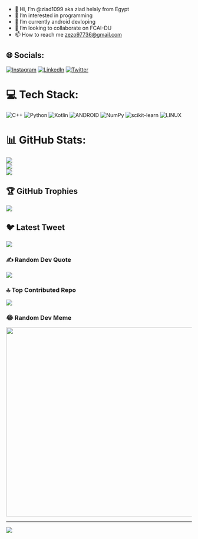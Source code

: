 - 👋 Hi, I’m @ziad1099 aka ziad helaly from Egypt
- 👀 I’m interested in programming 
- 🌱 I’m currently android devloping 
- 💞️ I’m looking to collaborate on FCAI-DU
- 📫 How to reach me zezo97736@gmail.com

<!---
ziad1099/ziad1099 is a ✨ special ✨ repository because its `README.md` (this file) appears on your GitHub profile.
You can click the Preview link to take a look at your changes.
--->

## 🌐 Socials:
[![Instagram](https://img.shields.io/badge/Instagram-%23E4405F.svg?logo=Instagram&logoColor=white)](https://instagram.com/ziad_helaly) [![LinkedIn](https://img.shields.io/badge/LinkedIn-%230077B5.svg?logo=linkedin&logoColor=white)](https://www.linkedin.com/in/ziad-helaly-028a4b232/) [![Twitter](https://img.shields.io/badge/Twitter-%231DA1F2.svg?logo=Twitter&logoColor=white)](https://twitter.com/ziad_helaly) 

# 💻 Tech Stack:
![C++](https://img.shields.io/badge/c++-%2300599C.svg?style=for-the-badge&logo=c%2B%2B&logoColor=white) ![Python](https://img.shields.io/badge/python-3670A0?style=for-the-badge&logo=python&logoColor=ffdd54) ![Kotlin](https://img.shields.io/badge/kotlin-%230095D5.svg?style=for-the-badge&logo=kotlin&logoColor=white) ![ANDROID](https://img.shields.io/badge/android-%2320232a.svg?style=for-the-badge&logo=android&logoColor=%a4c639) ![NumPy](https://img.shields.io/badge/numpy-%23013243.svg?style=for-the-badge&logo=numpy&logoColor=white) ![scikit-learn](https://img.shields.io/badge/scikit--learn-%23F7931E.svg?style=for-the-badge&logo=scikit-learn&logoColor=white) ![LINUX](https://img.shields.io/badge/Linux-FCC624?style=for-the-badge&logo=linux&logoColor=black)
# 📊 GitHub Stats:
![](https://github-readme-stats.vercel.app/api?username=ziad1099&theme=dark&hide_border=false&include_all_commits=false&count_private=false)<br/>
![](https://github-readme-streak-stats.herokuapp.com/?user=ziad1099&theme=dark&hide_border=false)<br/>
![](https://github-readme-stats.vercel.app/api/top-langs/?username=ziad1099&theme=dark&hide_border=false&include_all_commits=false&count_private=false&layout=compact)

## 🏆 GitHub Trophies
![](https://github-profile-trophy.vercel.app/?username=ziad1099&theme=radical&no-frame=false&no-bg=true&margin-w=4)

## 🐦 Latest Tweet
[![](https://gtce.itsvg.in/api?username=ziad_helaly)](https://github.com/VishwaGauravIn/github-twitter-card-embed)

### ✍️ Random Dev Quote
![](https://quotes-github-readme.vercel.app/api?type=horizontal&theme=radical)

### 🔝 Top Contributed Repo
![](https://github-contributor-stats.vercel.app/api?username=ziad1099&limit=5&theme=dark&combine_all_yearly_contributions=true)

### 😂 Random Dev Meme
<img src="https://rm.up.railway.app/" width="512px"/>

---
[![](https://visitcount.itsvg.in/api?id=ziad1099&icon=0&color=0)](https://visitcount.itsvg.in)

<!-- Proudly created with GPRM ( https://gprm.itsvg.in ) -->
